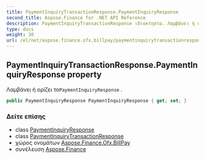 ```yaml
---
title: PaymentInquiryTransactionResponse.PaymentInquiryResponse
second_title: Aspose.Finance for .NET API Reference
description: PaymentInquiryTransactionResponse ιδιοκτησία. Λαμβάνει ή ορίζει τοPaymentInquiryResponse .
type: docs
weight: 30
url: /el/net/aspose.finance.ofx.billpay/paymentinquirytransactionresponse/paymentinquiryresponse/
---
```

## PaymentInquiryTransactionResponse.PaymentInquiryResponse property

Λαμβάνει ή ορίζει το`PaymentInquiryResponse` .

```csharp
public PaymentInquiryResponse PaymentInquiryResponse { get; set; }
```

### Δείτε επίσης

* class [PaymentInquiryResponse](../../paymentinquiryresponse/)
* class [PaymentInquiryTransactionResponse](../)
* χώρος ονομάτων [Aspose.Finance.Ofx.BillPay](../../paymentinquirytransactionresponse/)
* συνέλευση [Aspose.Finance](../../../)


